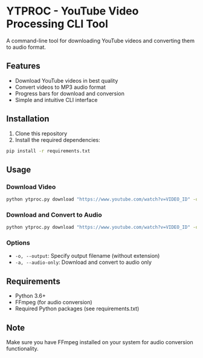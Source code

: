 # YTPROC - YouTube Video Processing CLI Tool

A command-line tool for downloading YouTube videos and converting them to audio format.

## Features

- Download YouTube videos in best quality
- Convert videos to MP3 audio format
- Progress bars for download and conversion
- Simple and intuitive CLI interface

## Installation

1. Clone this repository
2. Install the required dependencies:
```bash
pip install -r requirements.txt
```

## Usage

### Download Video
```bash
python ytproc.py download "https://www.youtube.com/watch?v=VIDEO_ID" -o output
```

### Download and Convert to Audio
```bash
python ytproc.py download "https://www.youtube.com/watch?v=VIDEO_ID" -o output -a
```

### Options

- `-o, --output`: Specify output filename (without extension)
- `-a, --audio-only`: Download and convert to audio only

## Requirements

- Python 3.6+
- FFmpeg (for audio conversion)
- Required Python packages (see requirements.txt)

## Note

Make sure you have FFmpeg installed on your system for audio conversion functionality. 
